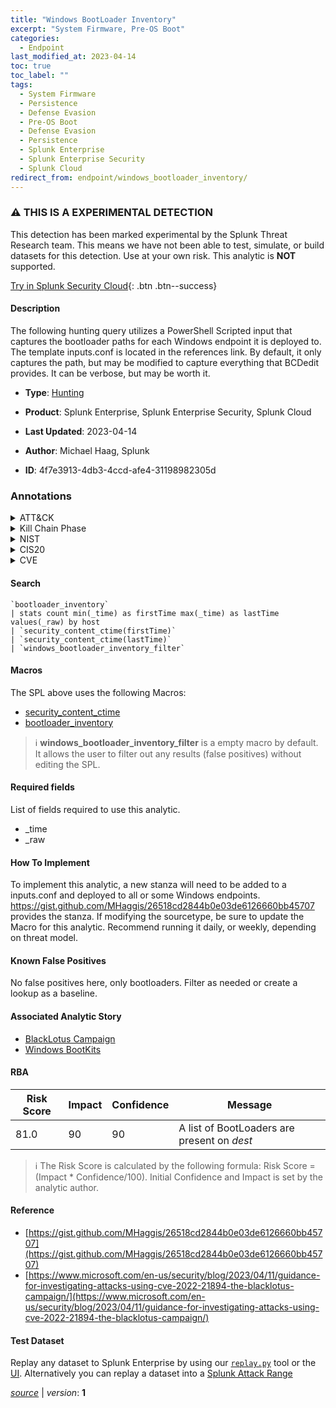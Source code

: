 ```yaml
---
title: "Windows BootLoader Inventory"
excerpt: "System Firmware, Pre-OS Boot"
categories:
  - Endpoint
last_modified_at: 2023-04-14
toc: true
toc_label: ""
tags:
  - System Firmware
  - Persistence
  - Defense Evasion
  - Pre-OS Boot
  - Defense Evasion
  - Persistence
  - Splunk Enterprise
  - Splunk Enterprise Security
  - Splunk Cloud
redirect_from: endpoint/windows_bootloader_inventory/
---
```


### :warning: THIS IS A EXPERIMENTAL DETECTION
This detection has been marked experimental by the Splunk Threat Research team. This means we have not been able to test, simulate, or build datasets for this detection. Use at your own risk. This analytic is **NOT** supported.


[Try in Splunk Security Cloud](https://www.splunk.com/en_us/cyber-security.html){: .btn .btn--success}

#### Description

The following hunting query utilizes a PowerShell Scripted input that captures the bootloader paths for each Windows endpoint it is deployed to. The template inputs.conf is located in the references link. By default, it only captures the path, but may be modified to capture everything that BCDedit provides. It can be verbose, but may be worth it.

- **Type**: [Hunting](https://github.com/splunk/security_content/wiki/Detection-Analytic-Types)
- **Product**: Splunk Enterprise, Splunk Enterprise Security, Splunk Cloud

- **Last Updated**: 2023-04-14
- **Author**: Michael Haag, Splunk
- **ID**: 4f7e3913-4db3-4ccd-afe4-31198982305d

### Annotations
<details>
  <summary>ATT&CK</summary>

<div markdown="1">

#### [ATT&CK](https://attack.mitre.org/)

| ID          | Technique   | Tactic         |
| ----------- | ----------- |--------------- |
| [T1542.001](https://attack.mitre.org/techniques/T1542/001/) | System Firmware | Persistence, Defense Evasion |

| [T1542](https://attack.mitre.org/techniques/T1542/) | Pre-OS Boot | Defense Evasion, Persistence |

</div>
</details>


<details>
  <summary>Kill Chain Phase</summary>

<div markdown="1">

* Installation
* Exploitation


</div>
</details>


<details>
  <summary>NIST</summary>

<div markdown="1">

* DE.AE



</div>
</details>

<details>
  <summary>CIS20</summary>

<div markdown="1">

* CIS 10



</div>
</details>

<details>
  <summary>CVE</summary>

<div markdown="1">


</div>
</details>


#### Search

```
`bootloader_inventory` 
| stats count min(_time) as firstTime max(_time) as lastTime values(_raw) by host 
| `security_content_ctime(firstTime)` 
| `security_content_ctime(lastTime)` 
| `windows_bootloader_inventory_filter`
```

#### Macros
The SPL above uses the following Macros:
* [security_content_ctime](https://github.com/splunk/security_content/blob/develop/macros/security_content_ctime.yml)
* [bootloader_inventory](https://github.com/splunk/security_content/blob/develop/macros/bootloader_inventory.yml)

> :information_source:
> **windows_bootloader_inventory_filter** is a empty macro by default. It allows the user to filter out any results (false positives) without editing the SPL.



#### Required fields
List of fields required to use this analytic.
* _time
* _raw



#### How To Implement
To implement this analytic, a new stanza will need to be added to a inputs.conf and deployed to all or some Windows endpoints. https://gist.github.com/MHaggis/26518cd2844b0e03de6126660bb45707 provides the stanza. If modifying the sourcetype, be sure to update the Macro for this analytic. Recommend running it daily, or weekly, depending on threat model.
#### Known False Positives
No false positives here, only bootloaders. Filter as needed or create a lookup as a baseline.

#### Associated Analytic Story
* [BlackLotus Campaign](/stories/blacklotus_campaign)
* [Windows BootKits](/stories/windows_bootkits)




#### RBA

| Risk Score  | Impact      | Confidence   | Message      |
| ----------- | ----------- |--------------|--------------|
| 81.0 | 90 | 90 | A list of BootLoaders are present on $dest$ |


> :information_source:
> The Risk Score is calculated by the following formula: Risk Score = (Impact * Confidence/100). Initial Confidence and Impact is set by the analytic author.


#### Reference

* [https://gist.github.com/MHaggis/26518cd2844b0e03de6126660bb45707](https://gist.github.com/MHaggis/26518cd2844b0e03de6126660bb45707)
* [https://www.microsoft.com/en-us/security/blog/2023/04/11/guidance-for-investigating-attacks-using-cve-2022-21894-the-blacklotus-campaign/](https://www.microsoft.com/en-us/security/blog/2023/04/11/guidance-for-investigating-attacks-using-cve-2022-21894-the-blacklotus-campaign/)



#### Test Dataset
Replay any dataset to Splunk Enterprise by using our [`replay.py`](https://github.com/splunk/attack_data#using-replaypy) tool or the [UI](https://github.com/splunk/attack_data#using-ui).
Alternatively you can replay a dataset into a [Splunk Attack Range](https://github.com/splunk/attack_range#replay-dumps-into-attack-range-splunk-server)




[*source*](https://github.com/splunk/security_content/tree/develop/detections/experimental/endpoint/windows_bootloader_inventory.yml) \| *version*: **1**